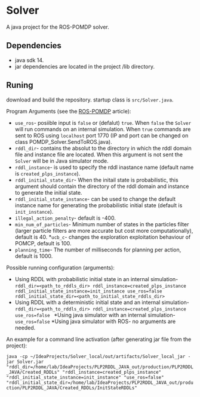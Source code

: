# Solver
A java project for the ROS-POMDP solver.
 



## Dependencies
* java sdk 14.
* jar dependencies are located in the project /lib directory.

## Runing
download and build the repository.
startup class is `src/Solver.java`.

Program Arguments (see the [ROS-POMDP](https://github.com/orhaimwerthaim/Solver/blob/master/ROS-POMDP.pdf) article):
* `use_ros`- posiible input is `false` or (defalut) `true`. When `false` the `Solver` will run commands on an internal simulation. When `true` commands are sent to ROS using `localhost` port 1770 (IP and port can be changed on class POMDP_Solver.SendToROS.java). 
* `rddl_dir`- contains the absolut to the directory in which the rddl domain file and instance file are located. When this argument is not sent the `Solver` will be in Java simulator mode.
* `rddl_instance`- is used to specify the rddl inastance name (default name is `created_plps_instance`).
* `rddl_initial_state_dir`- When the initail state is probabilistic, this argument should contain the directory of the rddl domain and instance to generate the initial state.  
* `rddl_initial_state_instance`- can be used to change the default instance name for generating the probabilistic initial state (default is `init_instance`).
* `illegal_action_penalty`- default is -400.
* `min_num_of_particles`- Minimum number of states in the particles filter (larger particle filters are more accurate but cost more computationally), default is 40.
*`ucb_c`- changes the exploration exploitation behaviour of POMCP, default is 100.
* `planning_time`- The number of milliseconds for planning per action, default is 1000.

Possible running configuration (arguments):
* Using RDDL with probabilistic initial state in an internal simulation- `rddl_dir=<path_to_rddls_dir> rddl_instance=created_plps_instance rddl_initial_state_instance=init_instance use_ros=false rddl_initial_state_dir=<path_to_initial_state_rddls_dir>`
* Using RDDL with a deterministic initial state and an internal simulation- `rddl_dir=<path_to_rddls_dir> rddl_instance=created_plps_instance use_ros=false `
*Using java simulator with an internal simulation- `use_ros=false`
*Using java simulator with ROS- no arguments are needed.

An example for a command line activation (after generating jar file from the project):

`java -cp ~/IdeaProjects/Solver_local/out/artifacts/Solver_local_jar -jar Solver.jar "rddl_dir=/home/lab/IdeaProjects/PLP2RDDL_JAVA_out/production/PLP2RDDL_JAVA/Created_RDDLs" "rddl_instance=created_plps_instance" "rddl_initial_state_instance=init_instance" "use_ros=false" "rddl_initial_state_dir=/home/lab/IdeaProjects/PLP2RDDL_JAVA_out/production/PLP2RDDL_JAVA/Created_RDDLs/InitStateRDDLs"`

